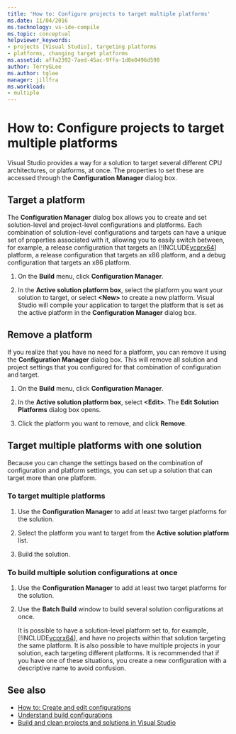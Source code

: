 ```yaml
---
title: 'How to: Configure projects to target multiple platforms'
ms.date: 11/04/2016
ms.technology: vs-ide-compile
ms.topic: conceptual
helpviewer_keywords:
- projects [Visual Studio], targeting platforms
- platforms, changing target platforms
ms.assetid: affa2392-7aed-45ac-9ffa-1d8e0496d590
author: TerryGLee
ms.author: tglee
manager: jillfra
ms.workload:
- multiple
---
```

# How to: Configure projects to target multiple platforms

Visual Studio provides a way for a solution to target several different CPU architectures, or platforms, at once. The properties to set these are accessed through the **Configuration Manager** dialog box.

## Target a platform

The **Configuration Manager** dialog box allows you to create and set solution-level and project-level configurations and platforms. Each combination of solution-level configurations and targets can have a unique set of properties associated with it, allowing you to easily switch between, for example, a release configuration that targets an [!INCLUDE[vcprx64](../extensibility/internals/includes/vcprx64_md.md)] platform, a release configuration that targets an x86 platform, and a debug configuration that targets an x86 platform.

1. On the **Build** menu, click **Configuration Manager**.

2. In the **Active solution platform box**, select the platform you want your solution to target, or select **\<New>** to create a new platform. Visual Studio will compile your application to target the platform that is set as the active platform in the **Configuration Manager** dialog box.

## Remove a platform

If you realize that you have no need for a platform, you can remove it using the **Configuration Manager** dialog box. This will remove all solution and project settings that you configured for that combination of configuration and target.

1. On the **Build** menu, click **Configuration Manager**.

2. In the **Active solution platform box**, select **\<Edit>**. The **Edit Solution Platforms** dialog box opens.

3. Click the platform you want to remove, and click **Remove**.

## Target multiple platforms with one solution

Because you can change the settings based on the combination of configuration and platform settings, you can set up a solution that can target more than one platform.

### To target multiple platforms

1. Use the **Configuration Manager** to add at least two target platforms for the solution.

2. Select the platform you want to target from the **Active solution platform** list.

3. Build the solution.

### To build multiple solution configurations at once

1. Use the **Configuration Manager** to add at least two target platforms for the solution.

2. Use the **Batch Build** window to build several solution configurations at once.

   It is possible to have a solution-level platform set to, for example, [!INCLUDE[vcprx64](../extensibility/internals/includes/vcprx64_md.md)], and have no projects within that solution targeting the same platform. It is also possible to have multiple projects in your solution, each targeting different platforms. It is recommended that if you have one of these situations, you create a new configuration with a descriptive name to avoid confusion.

## See also

- [How to: Create and edit configurations](../ide/how-to-create-and-edit-configurations.md)
- [Understand build configurations](../ide/understanding-build-configurations.md)
- [Build and clean projects and solutions in Visual Studio](../ide/building-and-cleaning-projects-and-solutions-in-visual-studio.md)
